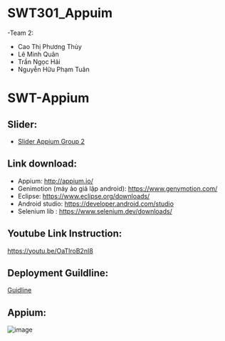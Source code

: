 # SWT301_Appuim
-Team 2:
 - Cao Thị Phương Thủy
 - Lê Minh Quân
 - Trần Ngọc Hải
 - Nguyễn Hữu Phạm Tuân

# SWT-Appium
 ## Slider:
 * [Slider Appium Group 2](https://docs.google.com/presentation/d/1_uf9XuHI863AZMp8mtG532kPApyFHQRYvL0dHTVAGOA/edit?fbclid=IwAR3LCNn6XQegp-eHtrEUgh-3qQpzEBXMn_4lt3Hmgl2nrMePyPiQzbFfgog#slide=id.p21)
 ## Link download:
   - Appium: http://appium.io/
   - Genimotion (máy ảo giả lập android): https://www.genymotion.com/
   - Eclipse: https://www.eclipse.org/downloads/
   - Android studio: https://developer.android.com/studio
   - Selenium lib : https://www.selenium.dev/downloads/
 ## Youtube Link Instruction:
 https://youtu.be/OaTlroB2nI8
 ## Deployment Guildline:
 [Guidline](https://docs.google.com/document/d/1LHZndzK2ZC1wJNcmKcnHZuuSiB-YHIMGS55eDljX3nI/edit?fbclid=IwAR3w4DctK2twquyidAXloVv_J8ZQxTmmcmgWgDR5UUpX9TIuWv-xXvJf3P8)
 ## Appium: 
 
![image](https://user-images.githubusercontent.com/74039932/176790901-18a12c2d-1895-4b0b-b02d-61affce36079.png)

